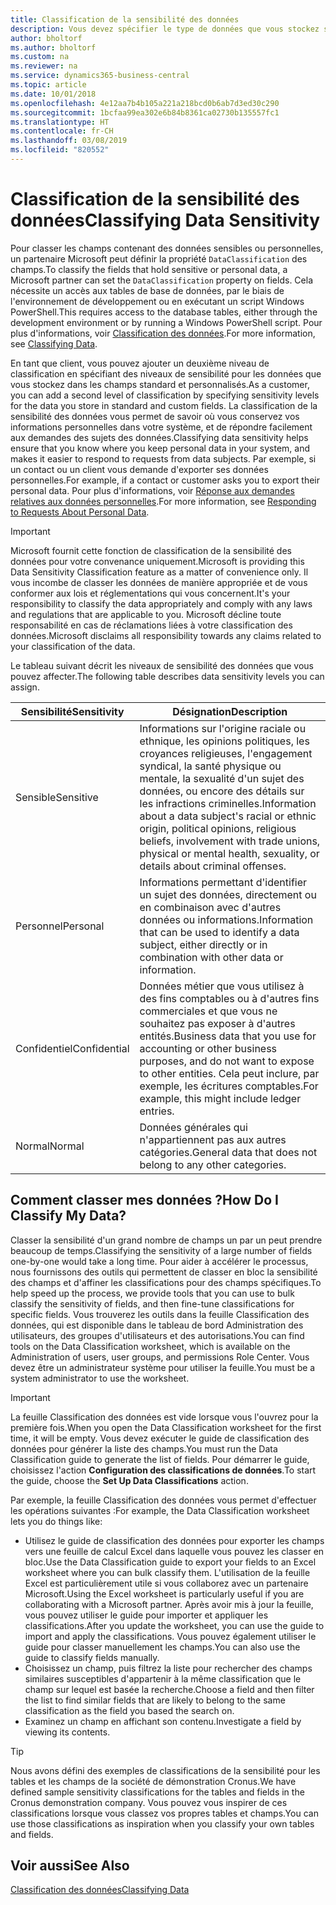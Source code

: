 ```yaml
---
title: Classification de la sensibilité des données
description: Vous devez spécifier le type de données que vous stockez sur les personnes afin de pouvoir répondre aux demandes des sujets des données.
author: bholtorf
ms.author: bholtorf
ms.custom: na
ms.reviewer: na
ms.service: dynamics365-business-central
ms.topic: article
ms.date: 10/01/2018
ms.openlocfilehash: 4e12aa7b4b105a221a218bcd0b6ab7d3ed30c290
ms.sourcegitcommit: 1bcfaa99ea302e6b84b8361ca02730b135557fc1
ms.translationtype: HT
ms.contentlocale: fr-CH
ms.lasthandoff: 03/08/2019
ms.locfileid: "820552"
---
```

# <a name="classifying-data-sensitivity"></a><span data-ttu-id="2a60d-103">Classification de la sensibilité des données</span><span class="sxs-lookup"><span data-stu-id="2a60d-103">Classifying Data Sensitivity</span></span>
<span data-ttu-id="2a60d-104">Pour classer les champs contenant des données sensibles ou personnelles, un partenaire Microsoft peut définir la propriété ```DataClassification``` des champs.</span><span class="sxs-lookup"><span data-stu-id="2a60d-104">To classify the fields that hold sensitive or personal data, a Microsoft partner can set the ```DataClassification``` property on fields.</span></span> <span data-ttu-id="2a60d-105">Cela nécessite un accès aux tables de base de données, par le biais de l'environnement de développement ou en exécutant un script Windows PowerShell.</span><span class="sxs-lookup"><span data-stu-id="2a60d-105">This requires access to the database tables, either through the development environment or by running a Windows PowerShell script.</span></span> <span data-ttu-id="2a60d-106">Pour plus d'informations, voir [Classification des données](https://docs.microsoft.com/en-us/dynamics-nav/classifying-data).</span><span class="sxs-lookup"><span data-stu-id="2a60d-106">For more information, see [Classifying Data](https://docs.microsoft.com/en-us/dynamics-nav/classifying-data).</span></span>  

<span data-ttu-id="2a60d-107">En tant que client, vous pouvez ajouter un deuxième niveau de classification en spécifiant des niveaux de sensibilité pour les données que vous stockez dans les champs standard et personnalisés.</span><span class="sxs-lookup"><span data-stu-id="2a60d-107">As a customer, you can add a second level of classification by specifying sensitivity levels for the data you store in standard and custom fields.</span></span> <span data-ttu-id="2a60d-108">La classification de la sensibilité des données vous permet de savoir où vous conservez vos informations personnelles dans votre système, et de répondre facilement aux demandes des sujets des données.</span><span class="sxs-lookup"><span data-stu-id="2a60d-108">Classifying data sensitivity helps ensure that you know where you keep personal data in your system, and makes it easier to respond to requests from data subjects.</span></span> <span data-ttu-id="2a60d-109">Par exemple, si un contact ou un client vous demande d'exporter ses données personnelles.</span><span class="sxs-lookup"><span data-stu-id="2a60d-109">For example, if a contact or customer asks you to export their personal data.</span></span> <span data-ttu-id="2a60d-110">Pour plus d'informations, voir [Réponse aux demandes relatives aux données personnelles](admin-responding-to-requests-about-personal-data.md).</span><span class="sxs-lookup"><span data-stu-id="2a60d-110">For more information, see [Responding to Requests About Personal Data](admin-responding-to-requests-about-personal-data.md).</span></span>

> [!Important]
> <span data-ttu-id="2a60d-111">Microsoft fournit cette fonction de classification de la sensibilité des données pour votre convenance uniquement.</span><span class="sxs-lookup"><span data-stu-id="2a60d-111">Microsoft is providing this Data Sensitivity Classification feature as a matter of convenience only.</span></span> <span data-ttu-id="2a60d-112">Il vous incombe de classer les données de manière appropriée et de vous conformer aux lois et réglementations qui vous concernent.</span><span class="sxs-lookup"><span data-stu-id="2a60d-112">It's your responsibility to classify the data appropriately and comply with any laws and regulations that are applicable to you.</span></span> <span data-ttu-id="2a60d-113">Microsoft décline toute responsabilité en cas de réclamations liées à votre classification des données.</span><span class="sxs-lookup"><span data-stu-id="2a60d-113">Microsoft disclaims all responsibility towards any claims related to your classification of the data.</span></span>  

<span data-ttu-id="2a60d-114">Le tableau suivant décrit les niveaux de sensibilité des données que vous pouvez affecter.</span><span class="sxs-lookup"><span data-stu-id="2a60d-114">The following table describes data sensitivity levels you can assign.</span></span>

|<span data-ttu-id="2a60d-115">Sensibilité</span><span class="sxs-lookup"><span data-stu-id="2a60d-115">Sensitivity</span></span>|<span data-ttu-id="2a60d-116">Désignation</span><span class="sxs-lookup"><span data-stu-id="2a60d-116">Description</span></span>|
|----|----|
|<span data-ttu-id="2a60d-117">Sensible</span><span class="sxs-lookup"><span data-stu-id="2a60d-117">Sensitive</span></span> | <span data-ttu-id="2a60d-118">Informations sur l'origine raciale ou ethnique, les opinions politiques, les croyances religieuses, l'engagement syndical, la santé physique ou mentale, la sexualité d'un sujet des données, ou encore des détails sur les infractions criminelles.</span><span class="sxs-lookup"><span data-stu-id="2a60d-118">Information about a data subject's racial or ethnic origin, political opinions, religious beliefs, involvement with trade unions, physical or mental health, sexuality, or details about criminal offenses.</span></span> |
|<span data-ttu-id="2a60d-119">Personnel</span><span class="sxs-lookup"><span data-stu-id="2a60d-119">Personal</span></span> | <span data-ttu-id="2a60d-120">Informations permettant d'identifier un sujet des données, directement ou en combinaison avec d'autres données ou informations.</span><span class="sxs-lookup"><span data-stu-id="2a60d-120">Information that can be used to identify a data subject, either directly or in combination with other data or information.</span></span>|
|<span data-ttu-id="2a60d-121">Confidentiel</span><span class="sxs-lookup"><span data-stu-id="2a60d-121">Confidential</span></span> | <span data-ttu-id="2a60d-122">Données métier que vous utilisez à des fins comptables ou à d'autres fins commerciales et que vous ne souhaitez pas exposer à d'autres entités.</span><span class="sxs-lookup"><span data-stu-id="2a60d-122">Business data that you use for accounting or other business purposes, and do not want to expose to other entities.</span></span> <span data-ttu-id="2a60d-123">Cela peut inclure, par exemple, les écritures comptables.</span><span class="sxs-lookup"><span data-stu-id="2a60d-123">For example, this might include ledger entries.</span></span>|
|<span data-ttu-id="2a60d-124">Normal</span><span class="sxs-lookup"><span data-stu-id="2a60d-124">Normal</span></span> | <span data-ttu-id="2a60d-125">Données générales qui n'appartiennent pas aux autres catégories.</span><span class="sxs-lookup"><span data-stu-id="2a60d-125">General data that does not belong to any other categories.</span></span>|

## <a name="how-do-i-classify-my-data"></a><span data-ttu-id="2a60d-126">Comment classer mes données ?</span><span class="sxs-lookup"><span data-stu-id="2a60d-126">How Do I Classify My Data?</span></span>
<span data-ttu-id="2a60d-127">Classer la sensibilité d'un grand nombre de champs un par un peut prendre beaucoup de temps.</span><span class="sxs-lookup"><span data-stu-id="2a60d-127">Classifying the sensitivity of a large number of fields one-by-one would take a long time.</span></span> <span data-ttu-id="2a60d-128">Pour aider à accélérer le processus, nous fournissons des outils qui permettent de classer en bloc la sensibilité des champs et d'affiner les classifications pour des champs spécifiques.</span><span class="sxs-lookup"><span data-stu-id="2a60d-128">To help speed up the process, we provide tools that you can use to bulk classify the sensitivity of fields, and then fine-tune classifications for specific fields.</span></span> <span data-ttu-id="2a60d-129">Vous trouverez les outils dans la feuille Classification des données, qui est disponible dans le tableau de bord Administration des utilisateurs, des groupes d'utilisateurs et des autorisations.</span><span class="sxs-lookup"><span data-stu-id="2a60d-129">You can find tools on the Data Classification worksheet, which is available on the Administration of users, user groups, and permissions Role Center.</span></span> <span data-ttu-id="2a60d-130">Vous devez être un administrateur système pour utiliser la feuille.</span><span class="sxs-lookup"><span data-stu-id="2a60d-130">You must be a system administrator to use the worksheet.</span></span>

> [!Important]
> <span data-ttu-id="2a60d-131">La feuille Classification des données est vide lorsque vous l'ouvrez pour la première fois.</span><span class="sxs-lookup"><span data-stu-id="2a60d-131">When you open the Data Classification worksheet for the first time, it will be empty.</span></span> <span data-ttu-id="2a60d-132">Vous devez exécuter le guide de classification des données pour générer la liste des champs.</span><span class="sxs-lookup"><span data-stu-id="2a60d-132">You must run the Data Classification guide to generate the list of fields.</span></span> <span data-ttu-id="2a60d-133">Pour démarrer le guide, choisissez l'action **Configuration des classifications de données**.</span><span class="sxs-lookup"><span data-stu-id="2a60d-133">To start the guide, choose the **Set Up Data Classifications** action.</span></span>

<span data-ttu-id="2a60d-134">Par exemple, la feuille Classification des données vous permet d'effectuer les opérations suivantes :</span><span class="sxs-lookup"><span data-stu-id="2a60d-134">For example, the Data Classification worksheet lets you do things like:</span></span>  

* <span data-ttu-id="2a60d-135">Utilisez le guide de classification des données pour exporter les champs vers une feuille de calcul Excel dans laquelle vous pouvez les classer en bloc.</span><span class="sxs-lookup"><span data-stu-id="2a60d-135">Use the Data Classification guide to export your fields to an Excel worksheet where you can bulk classify them.</span></span> <span data-ttu-id="2a60d-136">L'utilisation de la feuille Excel est particulièrement utile si vous collaborez avec un partenaire Microsoft.</span><span class="sxs-lookup"><span data-stu-id="2a60d-136">Using the Excel worksheet is particularly useful if you are collaborating with a Microsoft partner.</span></span> <span data-ttu-id="2a60d-137">Après avoir mis à jour la feuille, vous pouvez utiliser le guide pour importer et appliquer les classifications.</span><span class="sxs-lookup"><span data-stu-id="2a60d-137">After you update the worksheet, you can use the guide to import and apply the classifications.</span></span> <span data-ttu-id="2a60d-138">Vous pouvez également utiliser le guide pour classer manuellement les champs.</span><span class="sxs-lookup"><span data-stu-id="2a60d-138">You can also use the guide to classify fields manually.</span></span>  
* <span data-ttu-id="2a60d-139">Choisissez un champ, puis filtrez la liste pour rechercher des champs similaires susceptibles d'appartenir à la même classification que le champ sur lequel est basée la recherche.</span><span class="sxs-lookup"><span data-stu-id="2a60d-139">Choose a field and then filter the list to find similar fields that are likely to belong to the same classification as the field you based the search on.</span></span>  
* <span data-ttu-id="2a60d-140">Examinez un champ en affichant son contenu.</span><span class="sxs-lookup"><span data-stu-id="2a60d-140">Investigate a field by viewing its contents.</span></span>  

> [!Tip]
> <span data-ttu-id="2a60d-141">Nous avons défini des exemples de classifications de la sensibilité pour les tables et les champs de la société de démonstration Cronus.</span><span class="sxs-lookup"><span data-stu-id="2a60d-141">We have defined sample sensitivity classifications for the tables and fields in the Cronus demonstration company.</span></span> <span data-ttu-id="2a60d-142">Vous pouvez vous inspirer de ces classifications lorsque vous classez vos propres tables et champs.</span><span class="sxs-lookup"><span data-stu-id="2a60d-142">You can use those classifications as inspiration when you classify your own tables and fields.</span></span>

## <a name="see-also"></a><span data-ttu-id="2a60d-143">Voir aussi</span><span class="sxs-lookup"><span data-stu-id="2a60d-143">See Also</span></span>
[<span data-ttu-id="2a60d-144">Classification des données</span><span class="sxs-lookup"><span data-stu-id="2a60d-144">Classifying Data</span></span>](https://docs.microsoft.com/en-us/dynamics-nav/classifying-data)  

